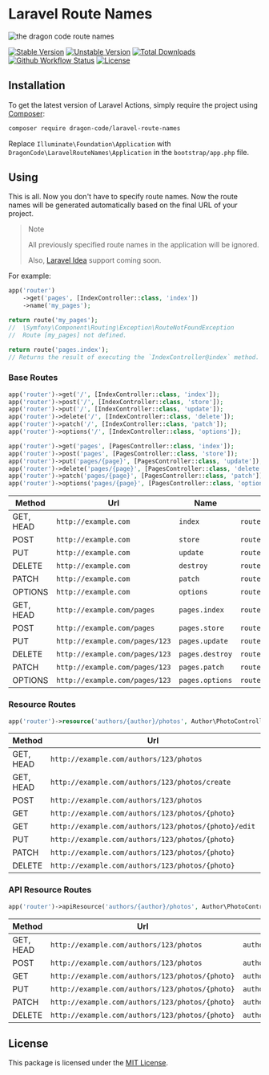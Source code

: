# Laravel Route Names

![the dragon code route names](https://preview.dragon-code.pro/the-dragon-code/route-names.svg?brand=laravel)

[![Stable Version][badge_stable]][link_packagist]
[![Unstable Version][badge_unstable]][link_packagist]
[![Total Downloads][badge_downloads]][link_packagist]
[![Github Workflow Status][badge_build]][link_build]
[![License][badge_license]][link_license]

## Installation

To get the latest version of Laravel Actions, simply require the project using [Composer](https://getcomposer.org):

```bash
composer require dragon-code/laravel-route-names
```

Replace `Illuminate\Foundation\Application` with `DragonCode\LaravelRouteNames\Application` in the `bootstrap/app.php` file.

## Using

This is all. Now you don't have to specify route names. Now the route names will be generated automatically based on the final URL of your project.

> Note
>
> All previously specified route names in the application will be ignored.
>
> Also, [Laravel Idea](https://laravel-idea.com) support coming soon.

For example:

```php
app('router')
    ->get('pages', [IndexController::class, 'index'])
    ->name('my_pages');

return route('my_pages');
//  \Symfony\Component\Routing\Exception\RouteNotFoundException
//  Route [my_pages] not defined.

return route('pages.index');
// Returns the result of executing the `IndexController@index` method.
```

### Base Routes

```php
app('router')->get('/', [IndexController::class, 'index']);
app('router')->post('/', [IndexController::class, 'store']);
app('router')->put('/', [IndexController::class, 'update']);
app('router')->delete('/', [IndexController::class, 'delete']);
app('router')->patch('/', [IndexController::class, 'patch']);
app('router')->options('/', [IndexController::class, 'options']);

app('router')->get('pages', [PagesController::class, 'index']);
app('router')->post('pages', [PagesController::class, 'store']);
app('router')->put('pages/{page}', [PagesController::class, 'update']);
app('router')->delete('pages/{page}', [PagesController::class, 'delete']);
app('router')->patch('pages/{page}', [PagesController::class, 'patch']);
app('router')->options('pages/{page}', [PagesController::class, 'options']);
```

| Method    | Url                            | Name            | Helper                   |
|-----------|--------------------------------|-----------------|--------------------------|
| GET, HEAD | `http://example.com`           | `index`         | `route('index')`         |
| POST      | `http://example.com`           | `store`         | `route('store')`         |
| PUT       | `http://example.com`           | `update`        | `route('update')`        |
| DELETE    | `http://example.com`           | `destroy`       | `route('destroy')`       |
| PATCH     | `http://example.com`           | `patch`         | `route('patch')`         |
| OPTIONS   | `http://example.com`           | `options`       | `route('options')`       |
| GET, HEAD | `http://example.com/pages`     | `pages.index`   | `route('pages.index')`   |
| POST      | `http://example.com/pages`     | `pages.store`   | `route('pages.store')`   |
| PUT       | `http://example.com/pages/123` | `pages.update`  | `route('pages.update')`  |
| DELETE    | `http://example.com/pages/123` | `pages.destroy` | `route('pages.destroy')` |
| PATCH     | `http://example.com/pages/123` | `pages.patch`   | `route('pages.patch')`   |
| OPTIONS   | `http://example.com/pages/123` | `pages.options` | `route('pages.options')` |

### Resource Routes

```php
app('router')->resource('authors/{author}/photos', Author\PhotoController::class);
```

| Method    | Url                                                  | Name                     | Helper                            |
|-----------|------------------------------------------------------|--------------------------|-----------------------------------|
| GET, HEAD | `http://example.com/authors/123/photos`              | `authors.photos.index`   | `route('authors.photos.index')`   |
| GET, HEAD | `http://example.com/authors/123/photos/create`       | `authors.photos.create`  | `route('authors.photos.create')`  |
| POST      | `http://example.com/authors/123/photos`              | `authors.photos.store`   | `route('authors.photos.store')`   |
| GET       | `http://example.com/authors/123/photos/{photo}`      | `authors.photos.show`    | `route('authors.photos.show')`    |
| GET       | `http://example.com/authors/123/photos/{photo}/edit` | `authors.photos.edit`    | `route('authors.photos.edit')`    |
| PUT       | `http://example.com/authors/123/photos/{photo}`      | `authors.photos.update`  | `route('authors.photos.update')`  |
| PATCH     | `http://example.com/authors/123/photos/{photo}`      | `authors.photos.patch`   | `route('authors.photos.patch')`   |
| DELETE    | `http://example.com/authors/123/photos/{photo}`      | `authors.photos.destroy` | `route('authors.photos.destroy')` |

### API Resource Routes

```php
app('router')->apiResource('authors/{author}/photos', Author\PhotoController::class);
```

| Method    | Url                                                  | Name                     | Helper                            |
|-----------|------------------------------------------------------|--------------------------|-----------------------------------|
| GET, HEAD | `http://example.com/authors/123/photos`              | `authors.photos.index`   | `route('authors.photos.index')`   |
| POST      | `http://example.com/authors/123/photos`              | `authors.photos.store`   | `route('authors.photos.store')`   |
| GET       | `http://example.com/authors/123/photos/{photo}`      | `authors.photos.show`    | `route('authors.photos.show')`    |
| PUT       | `http://example.com/authors/123/photos/{photo}`      | `authors.photos.update`  | `route('authors.photos.update')`  |
| PATCH     | `http://example.com/authors/123/photos/{photo}`      | `authors.photos.patch`   | `route('authors.photos.patch')`   |
| DELETE    | `http://example.com/authors/123/photos/{photo}`      | `authors.photos.destroy` | `route('authors.photos.destroy')` |

## License

This package is licensed under the [MIT License](LICENSE).


[badge_build]:          https://img.shields.io/github/workflow/status/TheDragonCode/laravel-route-names/phpunit?style=flat-square

[badge_downloads]:      https://img.shields.io/packagist/dt/dragon-code/laravel-route-names.svg?style=flat-square

[badge_license]:        https://img.shields.io/packagist/l/dragon-code/laravel-route-names.svg?style=flat-square

[badge_stable]:         https://img.shields.io/github/v/release/TheDragonCode/laravel-route-names?label=stable&style=flat-square

[badge_unstable]:       https://img.shields.io/badge/unstable-dev--main-orange?style=flat-square

[link_build]:           https://github.com/TheDragonCode/laravel-route-names/actions

[link_license]:         LICENSE

[link_packagist]:       https://packagist.org/packages/dragon-code/laravel-route-names
